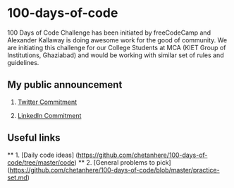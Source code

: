 # 100-days-of-code
100 Days of Code Challenge has been initiated by freeCodeCamp and Alexander Kallaway is doing awesome work for the good of community. We are initiating this challenge for our College Students at MCA (KIET Group of Institutions, Ghaziabad) and would be working with similar set of rules and guidelines.

## My public announcement
1. [Twitter Commitment](https://twitter.com/chetanhere/status/1013393655296610304)

2. [LinkedIn Commitment](https://www.linkedin.com/feed/update/urn:li:activity:6419136040908492800)

## Useful links

** 1. [Daily code ideas] (https://github.com/chetanhere/100-days-of-code/tree/master/code)
** 2. [General problems to pick] (https://github.com/chetanhere/100-days-of-code/blob/master/practice-set.md)
